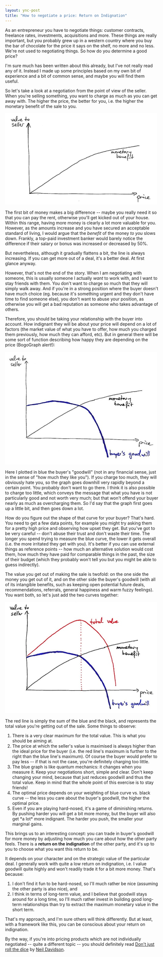 ```yaml
---
layout: ync-post
title: "How to negotiate a price: Return on Indignation"
---
```


As an entrepreneur you have to negotiate things: customer contracts, freelance rates, investments,
acquisitions and more. These things are really important, but you probably grew up in a western
country where you buy the bar of chocolate for the price it says on the shelf, no more and no less.
We're not used to negotiating things. So how do you determine a good price?

I'm sure much has been
written about this already, but I've not really read any of it. Instead I made up some principles
based on my own bit of experience and a bit of common sense, and maybe you will find them
useful.

So let's take a look at a negotiation from the point of view of the seller. When you're
selling something, you want to charge as much as you can get away with. The higher the price, the
better for you, i.e. the higher the monetary benefit of the sale to
you.

<img src="/static/2010/01/graph1.jpg" alt="Graph: Value over price (1)" width="500"
height="299" class="aligncenter size-full" />

The first bit of money makes a big difference --
maybe you really need it so that you can pay the rent, otherwise you'll get kicked out of your
house. Within this range, having more money is clearly a lot more valuable for you. However, as the
amounts increase and you have secured an acceptable standard of living, I would argue that the
*benefit* of the money *to you* slows down. Frankly, a top-paid investment banker would barely
notice the difference if their salary or bonus was increased or decreased by 50%.

But nevertheless,
although it gradually flattens a bit, the line is always increasing. If you can get more out of a
deal, it's a better deal. At first glance anyway.

However, that's not the end of the story. When I
am negotiating with someone, this is usually someone I actually *want* to work with, and I want to
stay friends with them. You don't want to charge so much that they will simply walk away. And if
you're in a strong position where the buyer doesn't have much choice (eg. because it's something
urgent and they don't have time to find someone else), you don't want to abuse your position, as
otherwise you will get a bad reputation as someone who takes advantage of others.

Therefore, you
should be taking your relationship with the buyer into account. How indignant they will be about
your price will depend on a lot of factors (the market value of what you have to offer, how much you
charged them previously, how much they can afford, etc). But in general there will be some sort of
function describing how happy they are depending on the price (BogoGraph
alert!):

<img src="/static/2010/01/graph2.jpg" alt="Graph: Value over price (2)" width="500"
height="368" class="aligncenter size-full" />

Here I plotted in blue the buyer's "goodwill" (not in
any financial sense, just in the sense of "how much they like you"). If you charge too much, they
will obviously hate you, so the graph goes downhill very rapidly beyond a certain point. You
probably don't want to go there. I think it is also possible to charge too little, which conveys the
message that what you have is not particularly good and not worth very much; but that won't offend
your buyer nearly as much as overcharging them. So I'd say that the graph first goes up a little
bit, and then goes down a lot.

How do you figure out the shape of that curve for your buyer? That's
hard. You need to get a few data points, for example you might try asking them for a pretty high
price and observing how upset they get. But you've got to be very careful -- don't abuse their trust
and don't waste their time. The longer you spend trying to measure the blue curve, the lower it gets
overall (i.e. the more irritated they get with you). It's better if you can use external things as
reference points -- how much an alternative solution would cost them, how much they have paid for
comparable things in the past, the size of their budget (which they probably won't tell you but you
might be able to guess indirectly).

The value you get out of making the sale is twofold: on the one
side the money you get out of it, and on the other side the buyer's goodwill (with all of its
intangible benefits, such as keeping open potential future deals, recommendations, referrals,
general happiness and warm fuzzy feelings). You want both, so let's just add the two curves
together:

<img src="/static/2010/01/graph3.jpg" alt="Graph: Value over price (3)" width="500"
height="364" class="aligncenter size-full" />

The red line is simply the sum of the blue and the
black, and represents the total value you're getting out of the sale. Some things to
observe:

<ol>
<li>There is a very clear maximum for the total value. This is what you should be
aiming
at.</li>
<li>The price at which the seller's value is maximised is always higher than the ideal
price for the buyer (i.e. the red line's maximum is further to the right than the blue line's
maximum). Of course the buyer would prefer to pay less -- if that is not the case, you're definitely
charging too
little.</li>
<li>The blue graph is like quantum mechanics: it changes when you measure it. Keep your
negotiations short, simple and clear. Don't keep changing your mind, because that just reduces
goodwill and thus the total value. Keep in mind that the whole point of this exercise is to stay
friends!</li>
<li>The optimal price depends on your weighting of blue curve vs. black curve -- the
less you care about the buyer's goodwill, the higher the optimal
price.</li>
<li>Even if you are playing hard-nosed, it's a game of diminishing returns. By pushing
harder you will get a bit more money, but the buyer will also get *a lot* more indignant. The harder
you push, the smaller your marginal gains.</li>
</ol>

This brings us to an interesting concept: you
can trade in buyer's goodwill for more money by adjusting how much you care about how the other
party feels. There is a **return on the indignation** of the other party, and it's up to you to
choose what you want this return to be.

It depends on your character and on the strategic value of
the particular deal. I generally work with quite a low return on indignation, i.e. I value goodwill
quite highly and won't readily trade it for a bit more money. That's
because:

<ol>
<li>I don't find it fun to be hard-nosed, so I'll much rather be nice (assuming the
other party is also nice),
and</li>
<li>I think in terms of long-term value, and I believe that goodwill stays around for a
long time, so I'll much rather invest in building good long-term relationships than try to extract
the maximum monetary value in the short term.</li>
</ol>

That's my approach, and I'm sure others
will think differently. But at least, with a framework like this, you can be conscious about your
return on indignation.

By the way, if you're into pricing products which are not individually
negotiated -- quite a different topic -- you should definitely read
[Don't just roll the dice](http://www.neildavidson.com/dontjustrollthedice.html) by
[Neil Davidson](http://www.neildavidson.com/).
